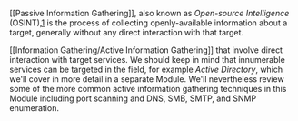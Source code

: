
[[Passive Information Gathering]], also known as _Open-source Intelligence_ (OSINT),[1](https://portal.offsec.com/courses/pen-200/books-and-videos/modal/modules/information-gathering/passive-information-gathering/passive-information-gathering#fn1) is the process of collecting openly-available information about a target, generally without any direct interaction with that target.

[[Information Gathering/Active Information Gathering]] that involve direct interaction with target services. We should keep in mind that innumerable services can be targeted in the field, for example _Active Directory_, which we'll cover in more detail in a separate Module. We'll nevertheless review some of the more common active information gathering techniques in this Module including port scanning and DNS, SMB, SMTP, and SNMP enumeration.